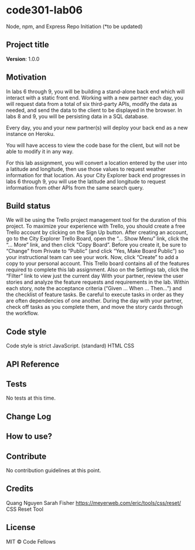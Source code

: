 # code301-lab06
Node, npm, and Express Repo Initiation (*to be updated) 

## Project title

**Version**: 1.0.0

## Motivation
In labs 6 through 9, you will be building a stand-alone back end which will interact with a static front end. Working with a new partner each day, you will request data from a total of six third-party APIs, modify the data as needed, and send the data to the client to be displayed in the browser. In labs 8 and 9, you will be persisting data in a SQL database.

Every day, you and your new partner(s) will deploy your back end as a new instance on Heroku.

You will have access to view the code base for the client, but will not be able to modify it in any way.

For this lab assignment, you will convert a location entered by the user into a latitude and longitude, then use those values to request weather information for that location. As your City Explorer back end progresses in labs 6 through 9, you will use the latitude and longitude to request information from other APIs from the same search query.


## Build status
We will be using the Trello project management tool for the duration of this project.
To maximize your experience with Trello, you should create a free Trello account by clicking on the Sign Up button.
After creating an account, go to the City Explorer Trello Board, open the “… Show Menu” link, click the “… More” link, and then click “Copy Board”. Before you create it, be sure to “Change” from Private to “Public” (and click “Yes, Make Board Public”) so your instructional team can see your work. Now, click “Create” to add a copy to your personal account.
This Trello board contains all of the features required to complete this lab assignment.
Also on the Settings tab, click the “Filter” link to view just the current day
With your partner, review the user stories and analyze the feature requests and requirements in the lab.
Within each story, note the acceptance criteria (“Given … When … Then…”) and the checklist of feature tasks. Be careful to execute tasks in order as they are often dependencies of one another.
During the day with your partner, check off tasks as you complete them, and move the story cards through the workflow.

## Code style
Code style is strict JavaScript. (standard)
HTML CSS 

## API Reference


## Tests
No tests at this time. 

## Change Log


## How to use?


## Contribute
No contribution guidelines at this point. 

## Credits
Quang Nguyen
Sarah Fisher 
https://meyerweb.com/eric/tools/css/reset/ CSS Reset Tool

## License
MIT © Code Fellows
